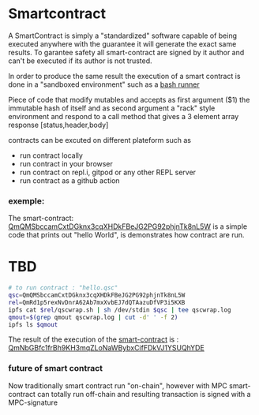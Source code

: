 # Smartcontract


A SmartContract is simply a "standardized" software capable of being
executed anywhere with the guarantee it will generate the exact same
results. To garantee safety all smart-contract are signed by it author
and can't be executed if its author is not trusted.

In order to produce the same result the execution of a smart
contract is done in a "sandboxed environment" such as a [bash runner][1]


Piece of code that modify mutables
and accepts as first argument ($1) the immutable hash of itself
and as second argument a "rack" style environment
and respond to a call method that gives a 3 element array response
[status,header,body]

contracts can be excuted on different plateform such as

- run contract locally
- run contract in your browser
- run contract on repl.i, gitpod or any other REPL server
- run contract as a github action

### exemple:

The smart-contract: [QmQMSbccamCxtDGknx3cqXHDkFBeJG2PG92phjnTk8nL5W][2]
is a simple code that prints out "hello World", is demonstrates how contract
are run.

# TBD

```sh
# to run contract : "hello.qsc"
qsc=QmQMSbccamCxtDGknx3cqXHDkFBeJG2PG92phjnTk8nL5W
rel=QmRd1p5rexNvDnrA62Ab7mxXvbEJ7dQTAazuDfVP3i5KXB
ipfs cat $rel/qscwrap.sh | sh /dev/stdin $qsc | tee qscwrap.log
qmout=$(grep qmout qscwrap.log | cut -d' ' -f 2)
ipfs ls $qmout

```

The result of the execution of the [smart-contract][2] is :
[QmNbGBfc1frBh9KH3mqZLoNaWBybxCifFDkVJ1YSUQhYDE][3]

[1]: https://qwant.com/?q=bash+runner+smart-contract
[2]: http://gateway.ipfs.io/ipfs/QmQMSbccamCxtDGknx3cqXHDkFBeJG2PG92phjnTk8nL5W
[3]: http://localhost:8080/ipfs/QmagH2H5WrwBRshcxf9mvcCwvh7iACjWn7SsaWrcdX1qP3/std341

### future of smart contract

Now traditionally smart contract run "on-chain",
however with MPC smart-contract can totally run off-chain
and resulting transaction is signed with a MPC-signature



